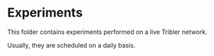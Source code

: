# Experiments

This folder contains experiments performed on a live Tribler network.

Usually, they are scheduled on a daily basis.